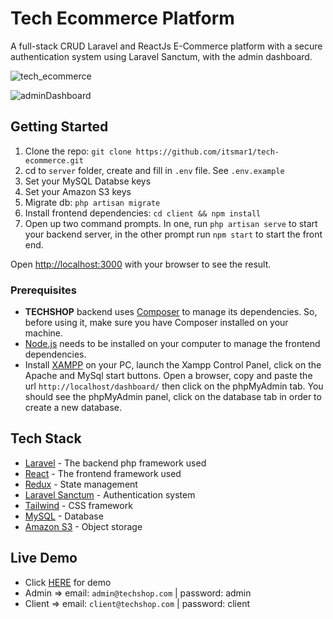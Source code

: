 # Tech Ecommerce Platform

A full-stack CRUD Laravel and ReactJs E-Commerce platform with a secure authentication system using Laravel Sanctum, with the admin dashboard.

![tech_ecommerce](https://user-images.githubusercontent.com/58397095/167276083-2b5504d1-3c2a-426c-a2c9-459573e10606.png)

![adminDashboard](https://user-images.githubusercontent.com/58397095/167276092-3fc8f602-aa80-4d31-977f-956e5bb0bf0c.PNG)


## Getting Started

1. Clone the repo: `git clone https://github.com/itsmar1/tech-ecommerce.git`
2. cd to `server` folder, create and fill in `.env` file. See `.env.example`
3. Set your MySQL Databse keys
4. Set your Amazon S3 keys
3. Migrate db: `php artisan migrate`
5. Install frontend dependencies: `cd client && npm install`
6. Open up two command prompts. In one, run `php artisan serve` to start your backend server, in the other prompt run `npm start` to start the front end.

Open [http://localhost:3000](http://localhost:3000) with your browser to see the result.


### Prerequisites

* **TECHSHOP** backend uses [Composer](https://getcomposer.org) to manage its dependencies. So, before using it, make sure you have Composer installed on your machine.
* [Node.js](https://nodejs.org) needs to be installed on your computer to manage the frontend dependencies.
* Install [XAMPP](https://www.apachefriends.org/index.html) on your PC, launch the Xampp Control Panel, click on the Apache and MySql start buttons. Open a browser, copy and paste the url `http://localhost/dashboard/` then click on the phpMyAdmin tab. You should see the phpMyAdmin panel, click on the database tab in order to create a new database.


## Tech Stack

* [Laravel](https://laravel.com/docs/8.x/) - The backend php framework used
* [React](https://reactjs.org/) - The frontend framework used
* [Redux](https://react-redux.js.org/) - State management
* [Laravel Sanctum](https://laravel.com/docs/8.x/sanctum) - Authentication system
* [Tailwind](https://tailwindcss.com/) - CSS framework
* [MySQL](https://www.mysql.com/) - Database
* [Amazon S3](https://aws.amazon.com/s3/) - Object storage


## Live Demo
* Click [HERE](https://techshopecom.herokuapp.com) for demo
* Admin => email: `admin@techshop.com` | password: admin
* Client => email: `client@techshop.com` | password: client
